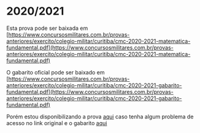 # 2020/2021
Esta prova pode ser baixada em [https://www.concursosmilitares.com.br/provas-anteriores/exercito/colegio-militar/curitiba/cmc-2020-2021-matematica-fundamental.pdf](https://www.concursosmilitares.com.br/provas-anteriores/exercito/colegio-militar/curitiba/cmc-2020-2021-matematica-fundamental.pdf)

O gabarito oficial pode ser baixado em [https://www.concursosmilitares.com.br/provas-anteriores/exercito/colegio-militar/curitiba/cmc-2020-2021-gabarito-fundamental.pdf](https://www.concursosmilitares.com.br/provas-anteriores/exercito/colegio-militar/curitiba/cmc-2020-2021-gabarito-fundamental.pdf)

Porém estou disponibilizando a prova [aqui](./2020_2021/cmc-2020-2021-matematica-fundamental.pdf) caso tenha algum problema de acesso no link original e o gabarito [aqui](./2020_2021/cmc-2020-2021-gabarito-fundamental.pdf)